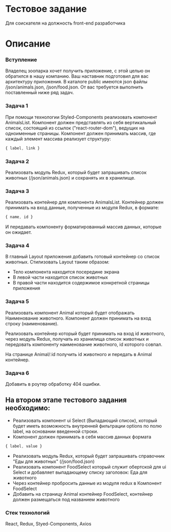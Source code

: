 # Тестовое задание
Для соискателя на должность front-end разработчика

# Описание

### Вступление

Владелец зоопарка хочет получить приложение, с этой целью он обратился в нашу компанию. 
Ваш наставник подготовил для вас архитектуру приложения.
В каталоге public имеются json файлы /json/animals.json, /json/food.json.
От вас требуется выполнить поставленный ниже ряд задач.

### Задача 1
При помощи технологии Styled-Components реализовать компонент AnimalsList.
Компонент должен представлять из себя вертикальный список, состоящий из ссылок ("react-router-dom"), ведущих на одноименные страницы.
Компонент должен принимать массив, где каждый элемент массива реализует структуру:
```javascript
{ label, link }
```

### Задача 2
Реализовать модуль Redux, который будет запрашивать список животных (/json/animals.json) и сохранять их в хранилище.

### Задача 3
Реализовать контейнер для компонента AnimalsList. 
Контейнер должен принимать на вход данные, полученные из модуля Redux, в формате:
```javascript
{ name, id }
```
И передавать компоненту форматированный массив данных, которые он ожидает.

### Задача 4
В главный Layout приложения добавить готовый контейнер со список животных.
Стилизовать Layout таким образом:
- Тело компонента находится посередине экрана
- В левой части находится список животных
- В правой части находится содержимое конкретной страницы приложения

### Задача 5
Реализовать компонент Animal который будет отображать Наименование животного.
Компонент должен принимать на вход строку (наименование).

Реализовать контейнер который будет принимать на вход id животного, через модуль Redux, получать из хранилища список животных и передовать компоненту наименование животного, id которого совпал.

На странице Animal/:id получить id животного и передать в Animal контейнер.

### Задача 6
Добавить в роутер обработку 404 ошибки.

## На втором этапе тестового задания необходимо:
- Реализовать компонент ui Select (Выпадающий список), который будет иметь возможность внутренней фильтрации options по полю label, на основании введенной строки. 
- Компонент должен принимать в себя массив данных формата
```javascript 
{ label, value }
``` 
- Реализовать модуль Redux, который будет запрашивать справочник "Еды для животных" (/json/food.json)
- Реализовать компонент FoodSelect который служит обертской для ui Select и добавляет выпадающему списку заголовок: Еда для животного
- Через контейнер пробросить данные из модуля redux в Компонент FoodSelect
- Добавить на страницу Animal контейнер FoodSelect, контейнер должен размещаться под названием животного




### Стек технологий
React, Redux, Styed-Components, Axios

